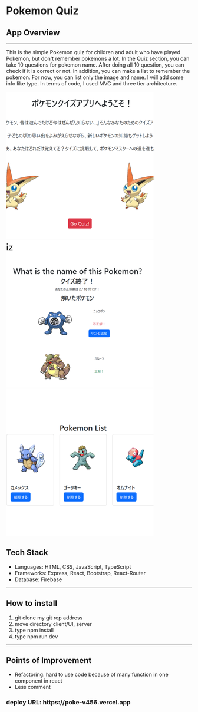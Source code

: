 <h1>Pokemon Quiz</h1>

<div>
    <h2>App Overview</h2>
    <hr/>
    <p>
    This is the simple Pokemon quiz for children and adult who have played Pokemon, but don't remember pokemons a lot.
    In the Quiz section, you can take 10 questions for pokemon name. After doing all 10 question, you can check if it is correct or not. In addition, you can make a list to remember the pokemon. For now, you can list only the image and name. I will add some info like type. In terms of code, I used MVC and three tier architecture.
    </p>
    <img src="./Home.png" alt="home" style="height:400px; width:400px; object-fit: cover;">
    <img src="./Result.png" alt="result" style="height:400px; width:400px; object-fit: cover;">
    <img src="./List.png" style="height:400px; width:400px; object-fit: cover;" alt="list">

</div>
<div>
    <h2>Tech Stack</h2>
    <ul>
        <li>Languages: HTML, CSS, JavaScript, TypeScript</li>
        <li>Frameworks: Express, React, Bootstrap, React-Router</li>
        <li>Database: Firebase</li>
    </ul>
</div>
<hr/>
<div>
    <h2>How to install</h2>
    <ol>
        <li>git clone my git rep address</li>
        <li>move directory client/UI, server</li>
        <li>type npm install</li>
        <li>type npm run dev</li>
    </ol>
</div>
<hr/>
<div>
    <h2>Points of Improvement</h2>
    <ul>
        <li>Refactoring: hard to use code because of many function in one component in react</li>
        <li>Less comment</li>
    </ul>
</div>

<h3>deploy URL: https://poke-v456.vercel.app</h3>
